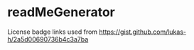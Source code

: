 # readMeGenerator


License badge links used from https://gist.github.com/lukas-h/2a5d00690736b4c3a7ba
